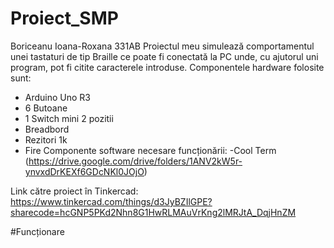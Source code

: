 # Proiect_SMP
Boriceanu Ioana-Roxana 331AB
Proiectul meu simulează comportamentul unei tastaturi de tip Braille ce poate fi conectată la PC unde, cu ajutorul uni program, pot fi citite caracterele introduse.
Componentele hardware folosite sunt:
  - Arduino Uno R3
  - 6 Butoane
  - 1 Switch mini 2 pozitii
  - Breadbord
  - Rezitori 1k
  - Fire
Componente software necesare funcționării:
  -Cool Term (https://drive.google.com/drive/folders/1ANV2kW5r-ynvxdDrKEXf6GDcNKl0JOjO)
  
 Link către proiect în Tinkercad:
 https://www.tinkercad.com/things/d3JyBZIlGPE?sharecode=hcGNP5PKd2Nhn8G1HwRLMAuVrKng2lMRJtA_DqjHnZM

#Funcționare
